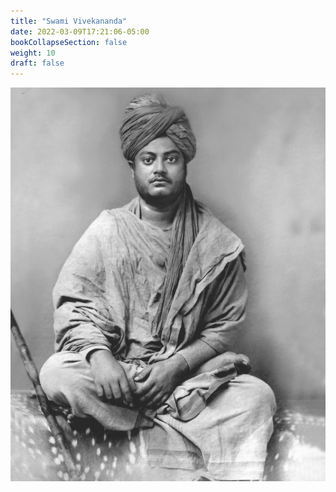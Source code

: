 ```yaml
---
title: "Swami Vivekananda"
date: 2022-03-09T17:21:06-05:00
bookCollapseSection: false
weight: 10
draft: false
---
```


![Swami Vivekananda](/photos/vivekananda.jpg)

